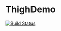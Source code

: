 # ThighDemo

[![Build Status](https://travis-ci.org/wilcrofter/ThighDemo.jl.svg?branch=master)](https://travis-ci.org/wilcrofter/ThighDemo.jl)
